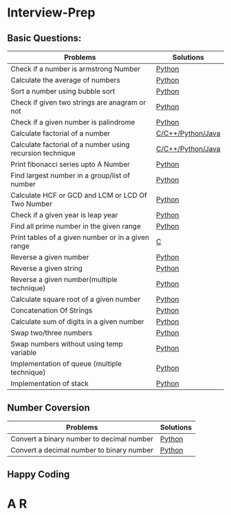 # Interview-Prep

## Basic Questions:
| Problems | Solutions |
| -------- | --------- |
|Check if a number is armstrong Number | [Python](./Armstrong_Number.ipynb) |
| Calculate the average of numbers | [Python](./Average_Of_Numbers.ipynb) |
| Sort a number using bubble sort | [Python](./Bubble_Sort_Program.ipynb) |
| Check if given two strings are anagram or not | [Python](./Check_Anagram.ipynb) |
| Check if a given number is palindrome | [Python](./Check_pallindrome.py) |
| Calculate factorial of a number | [C/C++/Python/Java](./Factorial_Of_A_Number.md###Python) |
| Calculate factorial of a number using recursion technique | [C/C++/Python/Java](./Factorial_recursion.md) |
| Print fibonacci series upto A Number | [Python](./Fibonacci_Series.ipynb) |
| Find largest number in a group/list of number | [Python](./Greatest_Number_In_List.ipynb) |
| Calculate HCF or GCD and LCM or LCD Of Two Number | [Python](./LCM_And_HCF.ipynb) |
| Check if a given year is leap year | [Python](./Leap_Year.ipynb) |
| Find all prime number in the given range | [Python](./Prime_Number_In_Range.ipynb) |
| Print tables of a given number or in a given range | [C](./PrintTable.c) |
| Reverse a given number | [Python](./Reverse_A_Number.ipynb) |
| Reverse a given string | [Python](./Reverse_A_String.ipynb) |
| Reverse a given number(multiple technique) | [Python](./Reverse_Of_A_Number.ipynb) |
| Calculate square root of a given number | [Python](./Square_Root_Of_A_Number.ipynb) |
| Concatenation Of Strings | [Python](./String_Concatenation.ipynb) |
| Calculate sum of digits in a given number | [Python](./Sum_Of_Digits.ipynb) |
| Swap two/three numbers  | [Python](./Swap_Numbers.ipynb) |
| Swap numbers without using temp variable | [Python](./Swap_Without_Temp.ipynb) |
| Implementation of queue (multiple technique) | [Python](./Queue_Implement.ipynb) |
| Implementation of stack | [Python](./Stack.ipynb) |


## Number Coversion

| Problems | Solutions |
| -------- | --------- |
| Convert a binary number to decimal number | [Python](./Bin_To_Dec.ipynb) |
| Convert a decimal number to binary number | [Python](./Dec_To_Bin.ipynb) |

## Happy Coding
# A R



